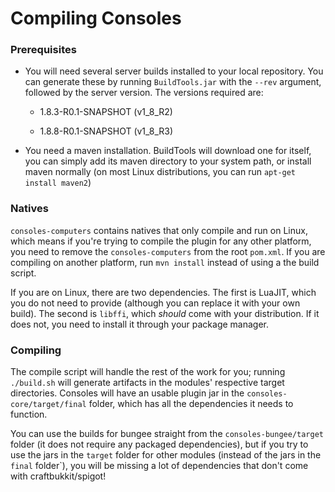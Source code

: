 # Compiling Consoles

### Prerequisites

- You will need several server builds installed to your local repository. You can generate these by running `BuildTools.jar` with the `--rev` argument, followed by the server version. The versions required are:

	- 1.8.3-R0.1-SNAPSHOT (v1_8_R2)

	- 1.8.8-R0.1-SNAPSHOT (v1_8_R3)

- You need a maven installation. BuildTools will download one for itself, you can simply add its maven directory to your system path, or install maven normally (on most Linux distributions, you can run `apt-get install maven2`)

### Natives

`consoles-computers` contains natives that only compile and run on Linux, which means if you're trying to compile the plugin for any other platform, you need to remove the `consoles-computers` from the root `pom.xml`. If you are compiling on another platform, run `mvn install` instead of using a the build script.

If you are on Linux, there are two dependencies. The first is LuaJIT, which you do not need to provide (although you can replace it with your own build). The second is `libffi`, which _should_ come with your distribution. If it does not, you need to install it through your package manager.

### Compiling

The compile script will handle the rest of the work for you; running `./build.sh` will generate artifacts in the modules' respective target directories. Consoles will have an usable plugin jar in the `consoles-core/target/final` folder, which has all the dependencies it needs to function.

You can use the builds for bungee straight from the `consoles-bungee/target` folder (it does not require any packaged dependencies), but if you try to use the jars in the `target` folder for other modules (instead of the jars in the `final` folder`), you will be missing a lot of dependencies that don't come with craftbukkit/spigot!

